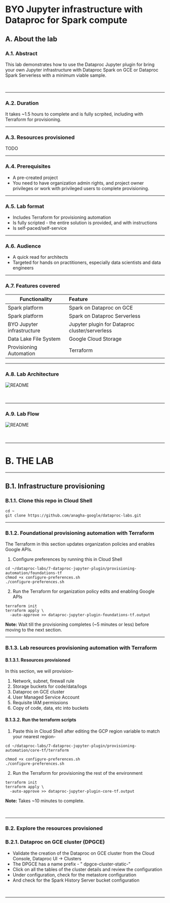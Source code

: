 # BYO Jupyter infrastructure with Dataproc for Spark compute

## A. About the lab

### A.1. Abstract
This lab demonstrates how to use the Dataproc Jupyter plugin for bring your own Jupyter infrastructure with Dataproc Spark on GCE or Dataproc Spark Serverless with a minimum viable sample.

<br>

<hr>

### A.2. Duration 
It takes ~1.5 hours to complete and is fully scrpited, including with Terraform for provisioning.


<hr>

### A.3. Resources provisioned

TODO


<hr>

### A.4. Prerequisites

- A pre-created project
- You need to have organization admin rights, and project owner privileges or work with privileged users to complete provisioning.


<hr>

### A.5. Lab format

- Includes Terraform for provisioning automation
- Is fully scripted - the entire solution is provided, and with instructions
- Is self-paced/self-service


<hr>

### A.6. Audience

- A quick read for architects
- Targeted for hands on practitioners, especially data scientists and data engineers


<hr>

### A.7. Features covered

| Functionality | Feature | 
| -- | :--- | 
| Spark platform |  Spark on Dataproc on GCE |
| Spark platform |  Spark on Dataproc Serverless |
| BYO Jupyter infrastructure |  Jupyter plugin for Dataproc cluster/serverless |
| Data Lake File System |  Google Cloud Storage |
| Provisioning Automation | Terraform |


<hr>

### A.8. Lab Architecture


![README](./images/lab-07-04.png)   
<br><br>

<hr>

### A.9. Lab Flow

![README](images/lab-07-01.png)   
<br><br>

<hr>

# B. THE LAB

<hr>

## B.1. Infrastructure provisioning

### B.1.1. Clone this repo in Cloud Shell

```
cd ~
git clone https://github.com/anagha-google/dataproc-labs.git
```

<hr>

### B.1.2. Foundational provisioning automation with Terraform 
The Terraform in this section updates organization policies and enables Google APIs.<br>

1. Configure preferences by running this in Cloud Shell
```
cd ~/dataproc-labs/7-dataproc-jupyter-plugin/provisioning-automation/foundations-tf
chmod +x configure-preferences.sh 
./configure-preferences.sh
```

2. Run the Terraform for organization policy edits and enabling Google APIs
```
terraform init
terraform apply \
  -auto-approve >> dataproc-jupyter-plugin-foundations-tf.output
```

**Note:** Wait till the provisioning completes (~5 minutes or less) before moving to the next section.

<hr>

### B.1.3. Lab resources provisioning automation with Terraform 

#### B.1.3.1. Resources provisioned
In this section, we will provision-
1. Network, subnet, firewall rule
2. Storage buckets for code/data/logs 
3. Dataproc on GCE cluster
4. User Managed Service Account
5. Requisite IAM permissions
6. Copy of code, data, etc into buckets


#### B.1.3.2. Run the terraform scripts

1. Paste this in Cloud Shell after editing the GCP region variable to match your nearest region-

```
cd ~/dataproc-labs/7-dataproc-jupyter-plugin/provisioning-automation/core-tf/terraform

chmod +x configure-preferences.sh 
./configure-preferences.sh
```

2. Run the Terraform for provisioning the rest of the environment
```
terraform init
terraform apply \
  -auto-approve >> dataproc-jupyter-plugin-core-tf.output
```

**Note:** Takes ~10 minutes to complete.

<br>

<hr>

### B.2. Explore the resources provisioned

### B.2.1. Dataproc on GCE cluster (DPGCE)

- Validate the creation of the Dataproc on GCE cluster from the Cloud Console, Dataproc UI -> Clusters
- The DPGCE has a name prefix - "	dpgce-cluster-static-"
- Click on all the tables of the cluster details and review the configuration
- Under configuration, check for the metastore configuration
- And check for the Spark History Server bucket configuration


<br>

<hr>



